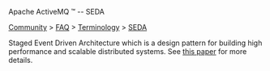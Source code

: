 Apache ActiveMQ ™ -- SEDA 

[Community](community.md) > [FAQ](CommunityCommunity/Community/faq.md) > [Terminology](Community/FAQCommunity/FAQ/Community/FAQ/terminology.md) > [SEDA](Community/FAQ/Terminology/seda.md)


Staged Event Driven Architecture which is a design pattern for building high performance and scalable distributed systems. See [this paper](http://www.eecs.harvard.edu/~mdw/proj/seda/) for more details.


